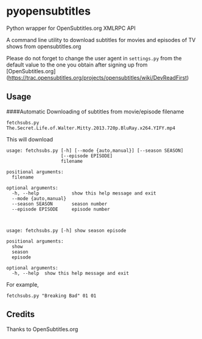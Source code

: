 pyopensubtitles
===============

Python wrapper for OpenSubtitles.org XMLRPC API 

A command line utility to download subtitles for movies and episodes of TV
shows from opensubtitles.org

Please do not forget to change the user agent in `settings.py` from the
default value to the one you obtain after signing up from [OpenSubtitles.org]
(https://trac.opensubtitles.org/projects/opensubtitles/wiki/DevReadFirst)

Usage
-----

####Automatic Downloading of subtitles from movie/episode filename

    fetchsubs.py The.Secret.Life.of.Walter.Mitty.2013.720p.BluRay.x264.YIFY.mp4

This will download 

    usage: fetchsubs.py [-h] [--mode {auto,manual}] [--season SEASON]
                        [--episode EPISODE]
                        filename

    positional arguments:
      filename

    optional arguments:
      -h, --help            show this help message and exit
      --mode {auto,manual}
      --season SEASON       season number
      --episode EPISODE     episode number



    usage: fetchsubs.py [-h] show season episode

    positional arguments:
      show
      season
      episode

    optional arguments:
      -h, --help  show this help message and exit

For example,

    fetchsubs.py "Breaking Bad" 01 01


Credits
-------

Thanks to OpenSubtitles.org
